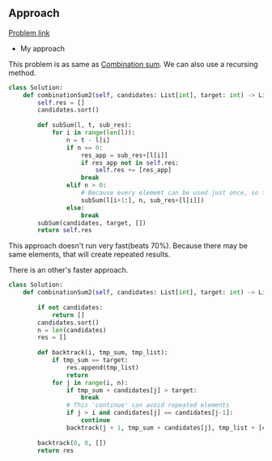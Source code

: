 ## Approach

[Problem link](https://leetcode.com/problems/combination-sum-ii/)

- My approach

This problem is as same as [Combination sum](https://github.com/Chunar5354/some_notes/blob/master/leetcode/problems/CombinationSum.md). We can also use a recursing method.
```python
class Solution:
    def combinationSum2(self, candidates: List[int], target: int) -> List[List[int]]:
        self.res = []
        candidates.sort()
        
        def subSum(l, t, sub_res):
            for i in range(len(l)):
                n = t - l[i]
                if n == 0:
                    res_app = sub_res+[l[i]]
                    if res_app not in self.res:
                        self.res += [res_app]
                    break
                elif n > 0:
                    # Because every elememt can be used just once, so the next layer start with l[i+1]
                    subSum(l[i+1:], n, sub_res+[l[i]])
                else:
                    break
        subSum(candidates, target, [])
        return self.res
```

This approach doesn't run very fast(beats 70%). Because there may be same elements, that will create repeated results.

There is an other's faster approach.
```python
class Solution:
    def combinationSum2(self, candidates: List[int], target: int) -> List[List[int]]:
        
        if not candidates:
            return []
        candidates.sort()
        n = len(candidates)
        res = []
        
        def backtrack(i, tmp_sum, tmp_list):
            if tmp_sum == target:
                res.append(tmp_list)
                return
            for j in range(i, n):
                if tmp_sum + candidates[j] > target:
                    break
                # This 'continue' can avoid repeated elements
                if j > i and candidates[j] == candidates[j-1]:
                    continue
                backtrack(j + 1, tmp_sum + candidates[j], tmp_list + [candidates[j]])
        
        backtrack(0, 0, [])
        return res
```
